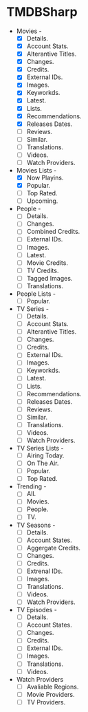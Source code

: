 # TMDBSharp
- Movies -
    - [x] Details.    
    - [x] Account Stats.
    - [x] Alterantive Titles.
    - [x] Changes.
    - [x] Credits.
    - [x] External IDs.
    - [x] Images.
    - [x] Keyworkds.
    - [x] Latest.
    - [x] Lists.
    - [x] Recommendations.
    - [x] Releases Dates.
    - [ ] Reviews.
    - [ ] Similar.
    - [ ] Translations.
    - [ ] Videos.
    - [ ] Watch Providers.
- Movies Lists -
    - [X] Now Playins.
    - [X] Popular.
    - [ ] Top Rated.
    - [ ] Upcoming.
- People -
    - [ ] Details.
    - [ ] Changes.
    - [ ] Combined Credits.
    - [ ] External IDs.
    - [ ] Images.
    - [ ] Latest.
    - [ ] Movie Credits.
    - [ ] TV Credits.
    - [ ] Tagged Images.
    - [ ] Translations.
- People Lists -
    - [ ] Popular.
- TV Series -
    - [ ] Details.    
    - [ ] Account Stats.
    - [ ] Alterantive Titles.
    - [ ] Changes.
    - [ ] Credits.
    - [ ] External IDs.
    - [ ] Images.
    - [ ] Keyworkds.
    - [ ] Latest.
    - [ ] Lists.
    - [ ] Recommendations.
    - [ ] Releases Dates.
    - [ ] Reviews.
    - [ ] Similar.
    - [ ] Translations.
    - [ ] Videos.
    - [ ] Watch Providers.
- TV Series Lists -
    - [ ] Airing Today.
    - [ ] On The Air.
    - [ ] Popular.
    - [ ] Top Rated.
- Trending -
    - [ ] All.
    - [ ] Movies.
    - [ ] People.
    - [ ] TV.
- TV Seasons -
    - [ ] Details.
    - [ ] Account States.
    - [ ] Aggergate Credits.
    - [ ] Changes.
    - [ ] Credits.
    - [ ] Extrenal IDs.
    - [ ] Images.
    - [ ] Translations.
    - [ ] Videos.
    - [ ] Watch Providers.
- TV Episodes -
    - [ ] Details.
    - [ ] Account States.
    - [ ] Changes.
    - [ ] Credits.
    - [ ] External IDs.
    - [ ] Images.
    - [ ] Translations.
    - [ ] Videos.    
- Watch Providers
    - [ ] Avaliable Regions.
    - [ ] Movie Providers.
    - [ ] TV Providers.